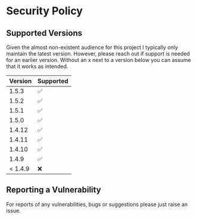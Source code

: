 # Security Policy

## Supported Versions

Given the almost non-existent audience for this project I typically only maintain the
latest version. However, please reach out if support is needed for an earlier version.
Without an x next to a version below you can assume that it works as intended.

| Version | Supported          |
|---------|--------------------|
| 1.5.3   | :white_check_mark: |
| 1.5.2   | :white_check_mark: |
| 1.5.1   | :white_check_mark: |
| 1.5.0   | :white_check_mark: |
| 1.4.12  | :white_check_mark: |
| 1.4.11  | :white_check_mark: |
| 1.4.10  | :white_check_mark: |
| 1.4.9   | :white_check_mark: |
| < 1.4.9 | :x:                |

## Reporting a Vulnerability

For reports of any vulnerabilities, bugs or suggestions please just raise an issue.
